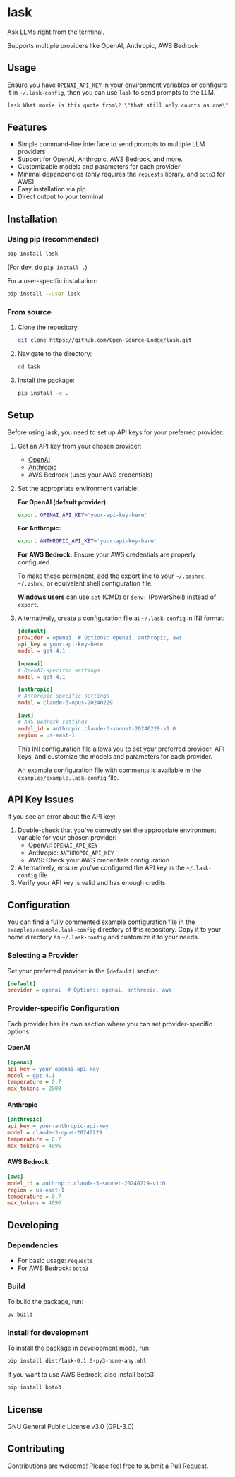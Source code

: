 # lask

Ask LLMs right from the terminal.

Supports multiple providers like OpenAI, Anthropic, AWS Bedrock


## Usage
Ensure you have `OPENAI_API_KEY` in your environment variables or configure it in `~/.lask-config`, then you can use `lask` to send prompts to the LLM.

```bash
lask What movie is this quote from\? \"that still only counts as one\"
```

## Features

- Simple command-line interface to send prompts to multiple LLM providers
- Support for OpenAI, Anthropic, AWS Bedrock, and more.
- Customizable models and parameters for each provider
- Minimal dependencies (only requires the `requests` library, and `boto3` for AWS)
- Easy installation via pip
- Direct output to your terminal

## Installation

### Using pip (recommended)

```bash
pip install lask
```

(For dev, do `pip install .`)

For a user-specific installation:

```bash
pip install --user lask
```

### From source

1. Clone the repository:
   ```bash
   git clone https://github.com/Open-Source-Lodge/lask.git
   ```

2. Navigate to the directory:
   ```bash
   cd lask
   ```

3. Install the package:
   ```bash
   pip install -e .
   ```

## Setup

Before using lask, you need to set up API keys for your preferred provider:

1. Get an API key from your chosen provider:
   - [OpenAI](https://platform.openai.com/api-keys)
   - [Anthropic](https://console.anthropic.com/)
   - AWS Bedrock (uses your AWS credentials)

2. Set the appropriate environment variable:

   **For OpenAI (default provider):**
   ```bash
   export OPENAI_API_KEY='your-api-key-here'
   ```

   **For Anthropic:**
   ```bash
   export ANTHROPIC_API_KEY='your-api-key-here'
   ```

   **For AWS Bedrock:**
   Ensure your AWS credentials are properly configured.

   To make these permanent, add the export line to your `~/.bashrc`, `~/.zshrc`, or equivalent shell configuration file.

   **Windows users** can use `set` (CMD) or `$env:` (PowerShell) instead of `export`.

3. Alternatively, create a configuration file at `~/.lask-config` in INI format:

   ```ini
   [default]
   provider = openai  # Options: openai, anthropic, aws
   api_key = your-api-key-here
   model = gpt-4.1

   [openai]
   # OpenAI-specific settings
   model = gpt-4.1

   [anthropic]
   # Anthropic-specific settings
   model = claude-3-opus-20240229

   [aws]
   # AWS Bedrock settings
   model_id = anthropic.claude-3-sonnet-20240229-v1:0
   region = us-east-1
   ```

   This INI configuration file allows you to set your preferred provider, API keys, and customize the models and parameters for each provider.

   An example configuration file with comments is available in the `examples/example.lask-config` file.


## API Key Issues

If you see an error about the API key:

1. Double-check that you've correctly set the appropriate environment variable for your chosen provider:
   - OpenAI: `OPENAI_API_KEY`
   - Anthropic: `ANTHROPIC_API_KEY`
   - AWS: Check your AWS credentials configuration
2. Alternatively, ensure you've configured the API key in the `~/.lask-config` file
3. Verify your API key is valid and has enough credits


## Configuration

You can find a fully commented example configuration file in the `examples/example.lask-config` directory of this repository. Copy it to your home directory as `~/.lask-config` and customize it to your needs.

### Selecting a Provider

Set your preferred provider in the `[default]` section:

```ini
[default]
provider = openai  # Options: openai, anthropic, aws
```

### Provider-specific Configuration

Each provider has its own section where you can set provider-specific options:

#### OpenAI

```ini
[openai]
api_key = your-openai-api-key
model = gpt-4.1
temperature = 0.7
max_tokens = 2000
```

#### Anthropic

```ini
[anthropic]
api_key = your-anthropic-api-key
model = claude-3-opus-20240229
temperature = 0.7
max_tokens = 4096
```

#### AWS Bedrock

```ini
[aws]
model_id = anthropic.claude-3-sonnet-20240229-v1:0
region = us-east-1
temperature = 0.7
max_tokens = 4096
```

## Developing

### Dependencies

- For basic usage: `requests`
- For AWS Bedrock: `boto3`

### Build
To build the package, run:

```bash
uv build
```

### Install for development
To install the package in development mode, run:

```bash
pip install dist/lask-0.1.0-py3-none-any.whl
```

If you want to use AWS Bedrock, also install boto3:

```bash
pip install boto3
```

## License

GNU General Public License v3.0 (GPL-3.0)

## Contributing

Contributions are welcome! Please feel free to submit a Pull Request.
